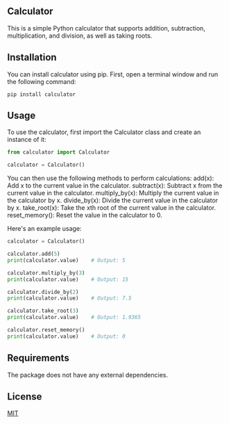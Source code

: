 ## Calculator
This is a simple Python calculator that supports addition, subtraction, multiplication, and division, as well as taking roots.

## Installation
You can install calculator using pip. First, open a terminal window and run the following command:
```
pip install calculator
```

## Usage
To use the calculator, first import the Calculator class and create an instance of it:
```python
from calculator import Calculator

calculator = Calculator()
```

You can then use the following methods to perform calculations:
add(x): Add x to the current value in the calculator.
subtract(x): Subtract x from the current value in the calculator.
multiply_by(x): Multiply the current value in the calculator by x.
divide_by(x): Divide the current value in the calculator by x.
take_root(x): Take the xth root of the current value in the calculator.
reset_memory(): Reset the value in the calculator to 0.

Here's an example usage:
```python
calculator = Calculator()

calculator.add(5)
print(calculator.value)    # Output: 5

calculator.multiply_by(3)
print(calculator.value)    # Output: 15

calculator.divide_by(2)
print(calculator.value)    # Output: 7.5

calculator.take_root(3)
print(calculator.value)    # Output: 1.9365

calculator.reset_memory()
print(calculator.value)    # Output: 0
```

## Requirements
The package does not have any external dependencies.

## License
[MIT](https://choosealicense.com/licenses/mit/)